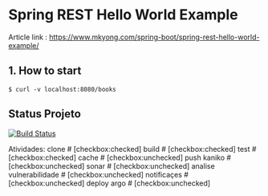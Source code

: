 # Spring REST Hello World Example

Article link : https://www.mkyong.com/spring-boot/spring-rest-hello-world-example/

## 1. How to start
```
$ curl -v localhost:8080/books
```

## Status Projeto
[![Build Status](http://drone.manager.quarks-ecosystem.io/api/badges/pedrofolim/spring-hello-world-drone/status.svg)](http://drone.manager.quarks-ecosystem.io/pedrofolim/spring-hello-world-drone)

Atividades:
clone # [checkbox:checked]
build # [checkbox:checked]
test # [checkbox:checked]
cache # [checkbox:unchecked]
push kaniko # [checkbox:unchecked]
sonar # [checkbox:unchecked]
analise vulnerabilidade # [checkbox:unchecked]
notificaçes # [checkbox:unchecked]
deploy argo # [checkbox:unchecked]
